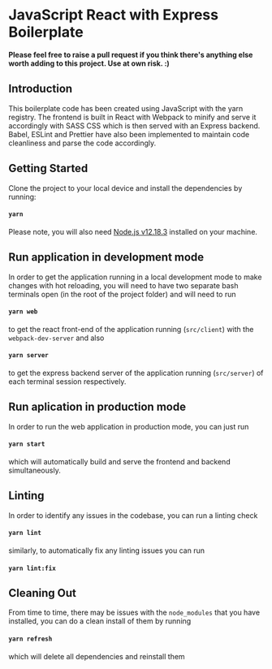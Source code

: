 # JavaScript React with Express Boilerplate

**Please feel free to raise a pull request if you think there's anything else worth adding to this project. Use at own risk. :)**

## Introduction

This boilerplate code has been created using JavaScript with the yarn registry. The frontend is built in React with Webpack to minify and serve it accordingly with SASS CSS which is then served with an Express backend. Babel, ESLint and Prettier have also been implemented to maintain code cleanliness and parse the code accordingly.

## Getting Started

Clone the project to your local device and install the dependencies by running:

#### `yarn`

Please note, you will also need [Node.js v12.18.3](https://nodejs.org/dist/latest-v12.x/) installed on your machine.

## Run application in development mode

In order to get the application running in a local development mode to make changes with hot reloading, you will need to have two separate bash terminals open (in the root of the project folder) and will need to run

#### `yarn web`

to get the react front-end of the application running (`src/client`) with the `webpack-dev-server` and also

#### `yarn server`

to get the express backend server of the application running (`src/server`) of each terminal session respectively.

## Run aplication in production mode

In order to run the web application in production mode, you can just run

#### `yarn start`

which will automatically build and serve the frontend and backend simultaneously.

## Linting

In order to identify any issues in the codebase, you can run a linting check  

#### `yarn lint`

similarly, to automatically fix any linting issues you can run

#### `yarn lint:fix`

## Cleaning Out

From time to time, there may be issues with the `node_modules` that you have installed, you can do a clean install of them by running

#### `yarn refresh`

which will delete all dependencies and reinstall them
